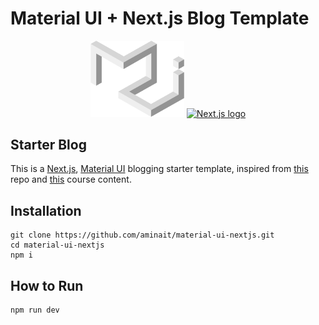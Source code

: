 # Material UI + Next.js Blog Template

<p align="center">
<a href="https://mui.com/" rel="noopener" target="_blank"><img width="150" src="/docs/public/static/mui-logo.svg" alt="MUI logo"></a>
<a href="https://nextjs.org/" rel="noopener" target="_blank"><img width="150" src="/docs/public/static/nextjs-logo.svg" alt="Next.js logo"></a>
</p>

## Starter Blog

This is a [Next.js](https://nextjs.org/), [Material UI](https://mui.com/) blogging starter template, inspired from [this](https://github.com/timlrx/tailwind-nextjs-starter-blog) repo and [this](https://github.com/mschwarzmueller/nextjs-course-code) course content.

## Installation

    git clone https://github.com/aminait/material-ui-nextjs.git
    cd material-ui-nextjs
    npm i

## How to Run

    npm run dev

